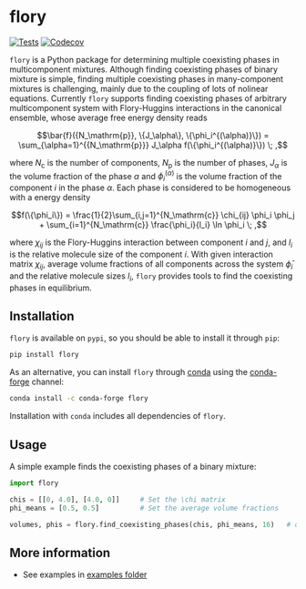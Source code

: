 # flory

[![Tests](https://github.com/qiangyicheng/flory/actions/workflows/python-package.yml/badge.svg)](https://github.com/qiangyicheng/flory/actions/workflows/python-package.yml)
[![Codecov](https://codecov.io/github/qiangyicheng/flory/graph/badge.svg?token=YF3K9ST8XQ)](https://codecov.io/github/qiangyicheng/flory)

`flory` is a Python package for determining multiple coexisting phases in multicomponent mixtures.
Although finding coexisting phases of binary mixture is simple, finding multiple coexisting phases in many-component mixtures is challenging, mainly due to the coupling of lots of nolinear equations.
Currently `flory` supports finding coexisting phases of arbitrary multicomponent system with Flory-Huggins interactions in the canonical ensemble, whose average free energy density reads

$$\bar{f}({N_\mathrm{p}}, \{J_\alpha\}, \{\phi_i^{(\alpha)}\}) = \sum_{\alpha=1}^{{N_\mathrm{p}}} J_\alpha f(\{\phi_i^{(\alpha)}\}) \; ,$$

where $N_\mathrm{c}$ is the number of components, $N_\mathrm{p}$ is the number of phases, $J_\alpha$ is the volume fraction of the phase $\alpha$ and $\phi_i^{(\alpha)}$ is the volume fraction of the component $i$ in the phase $\alpha$.
Each phase is considered to be homogeneous with a energy density

$$f(\{\phi_i\}) = \frac{1}{2}\sum_{i,j=1}^{N_\mathrm{c}} \chi_{ij} \phi_i \phi_j + \sum_{i=1}^{N_\mathrm{c}} \frac{\phi_i}{l_i} \ln \phi_i \; ,$$

where $\chi_{ij}$ is the Flory-Huggins interaction between component $i$ and $j$, and $l_i$ is the relative molecule size of the component $i$.
With given interaction matrix $\chi_{ij}$, average volume fractions of all components across the system $\bar{\phi}_i$ and the relative molecule sizes $l_i$, `flory` provides tools to find the coexisting phases in equilibrium.

Installation
------------

`flory` is available on `pypi`, so you should be able to install it through `pip`:

```bash
pip install flory
```
As an alternative, you can install `flory` through [conda](https://docs.conda.io/en/latest/)
using the [conda-forge](https://conda-forge.org/) channel:

```bash
conda install -c conda-forge flory
```

Installation with `conda` includes all dependencies of `flory`.

Usage
-----

A simple example finds the coexisting phases of a binary mixture:

```python
import flory

chis = [[0, 4.0], [4.0, 0]]     # Set the \chi matrix
phi_means = [0.5, 0.5]          # Set the average volume fractions

volumes, phis = flory.find_coexisting_phases(chis, phi_means, 16)   # obtain the relative volumes and the compositions of the two coexisting phases
```


More information
----------------
* See examples in [examples folder](https://github.com/qiangyicheng/flory/tree/main/examples)



